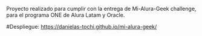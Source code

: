 Proyecto realizado para cumplir con la entrega de Mi-Alura-Geek challenge, para el programa ONE de Alura Latam y Oracle.

#Despliegue:
https://danielas-tochi.github.io/mi-alura-geek/
